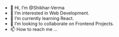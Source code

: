 - 👋 Hi, I’m @Shikhar-Verma
- 👀 I’m interested in Web Development.
- 🌱 I’m currently learning React.
- 💞️ I’m looking to collaborate on Frontend Projects.
- 📫 How to reach me ...

<!---
Shikhar023/Shikhar023 is a ✨ special ✨ repository because its `README.md` (this file) appears on your GitHub profile.
You can click the Preview link to take a look at your changes.
--->
